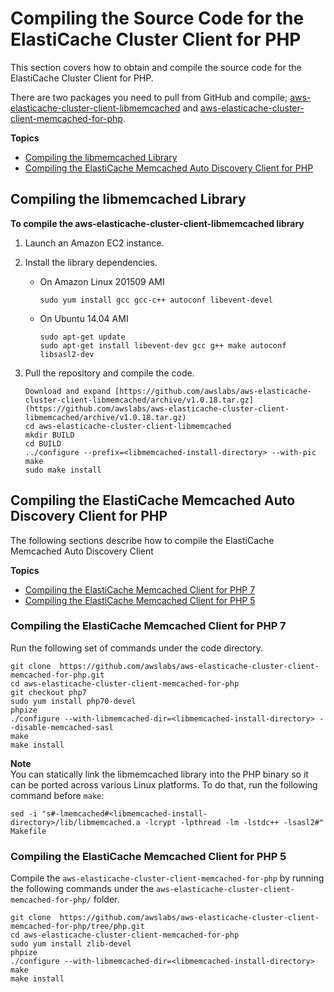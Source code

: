# Compiling the Source Code for the ElastiCache Cluster Client for PHP<a name="Appendix.PHPAutoDiscoveryCompile"></a>

This section covers how to obtain and compile the source code for the ElastiCache Cluster Client for PHP\.

There are two packages you need to pull from GitHub and compile; [aws\-elasticache\-cluster\-client\-libmemcached](https://github.com/awslabs/aws-elasticache-cluster-client-libmemcached) and [aws\-elasticache\-cluster\-client\-memcached\-for\-php](https://github.com/awslabs/aws-elasticache-cluster-client-memcached-for-php)\.

**Topics**
+ [Compiling the libmemcached Library](#Appendix.PHPAutoDiscoveryCompile.Libmemcached)
+ [Compiling the ElastiCache Memcached Auto Discovery Client for PHP](#Appendix.PHPAutoDiscoveryCompile.Client)

## Compiling the libmemcached Library<a name="Appendix.PHPAutoDiscoveryCompile.Libmemcached"></a>

**To compile the aws\-elasticache\-cluster\-client\-libmemcached library**

1. Launch an Amazon EC2 instance\.

1. Install the library dependencies\.
   + On Amazon Linux 201509 AMI

     ```
     sudo yum install gcc gcc-c++ autoconf libevent-devel
     ```
   + On Ubuntu 14\.04 AMI

     ```
     sudo apt-get update
     sudo apt-get install libevent-dev gcc g++ make autoconf libsasl2-dev
     ```

1. Pull the repository and compile the code\.

   ```
   Download and expand [https://github.com/awslabs/aws-elasticache-cluster-client-libmemcached/archive/v1.0.18.tar.gz](https://github.com/awslabs/aws-elasticache-cluster-client-libmemcached/archive/v1.0.18.tar.gz)
   cd aws-elasticache-cluster-client-libmemcached
   mkdir BUILD
   cd BUILD
   ../configure --prefix=<libmemcached-install-directory> --with-pic
   make
   sudo make install
   ```

## Compiling the ElastiCache Memcached Auto Discovery Client for PHP<a name="Appendix.PHPAutoDiscoveryCompile.Client"></a>

The following sections describe how to compile the ElastiCache Memcached Auto Discovery Client

**Topics**
+ [Compiling the ElastiCache Memcached Client for PHP 7](#Appendix.PHPAudiscoveryCompile.Client.PHP7)
+ [Compiling the ElastiCache Memcached Client for PHP 5](#Appendix.PHPAudiscoveryCompile.PHP5)

### Compiling the ElastiCache Memcached Client for PHP 7<a name="Appendix.PHPAudiscoveryCompile.Client.PHP7"></a>

Run the following set of commands under the code directory\.

```
git clone  https://github.com/awslabs/aws-elasticache-cluster-client-memcached-for-php.git
cd aws-elasticache-cluster-client-memcached-for-php 
git checkout php7
sudo yum install php70-devel
phpize
./configure --with-libmemcached-dir=<libmemcached-install-directory> --disable-memcached-sasl
make
make install
```

**Note**  
You can statically link the libmemcached library into the PHP binary so it can be ported across various Linux platforms\. To do that, run the following command before `make`:  

```
sed -i "s#-lmemcached#<libmemcached-install-directory>/lib/libmemcached.a -lcrypt -lpthread -lm -lstdc++ -lsasl2#" Makefile 
```

### Compiling the ElastiCache Memcached Client for PHP 5<a name="Appendix.PHPAudiscoveryCompile.PHP5"></a>

Compile the `aws-elasticache-cluster-client-memcached-for-php` by running the following commands under the `aws-elasticache-cluster-client-memcached-for-php/` folder\.

```
git clone  https://github.com/awslabs/aws-elasticache-cluster-client-memcached-for-php/tree/php.git
cd aws-elasticache-cluster-client-memcached-for-php 
sudo yum install zlib-devel
phpize
./configure --with-libmemcached-dir=<libmemcached-install-directory>
make
make install
```